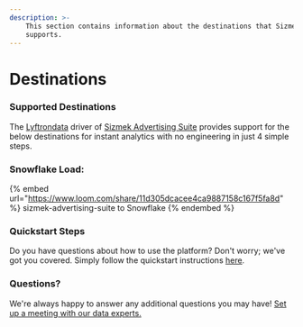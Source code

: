 ```yaml
---
description: >-
    This section contains information about the destinations that Sizmek Advertising Suite
    supports.
---
```


# Destinations

### Supported Destinations

The [Lyftrondata](https://www.lyftrondata.com/) driver of [Sizmek Advertising Suite](https://www.lyftrondata.com/integration/sizmek-advertising-suite/) provides support for the below destinations for instant analytics with no engineering in just 4 simple steps.

### Snowflake Load:

{% embed url="https://www.loom.com/share/11d305dcacee4ca9887158c167f5fa8d" %}
sizmek-advertising-suite to Snowflake
{% endembed %}

### Quickstart Steps

Do you have questions about how to use the platform? Don't worry; we've got you covered. Simply follow the quickstart instructions [here](../../../quickstart-steps.md).

### Questions? <a href="#questions" id="questions"></a>

We're always happy to answer any additional questions you may have! [Set up a meeting with our data experts.](https://www.lyftrondata.com/book-a-meeting/)

